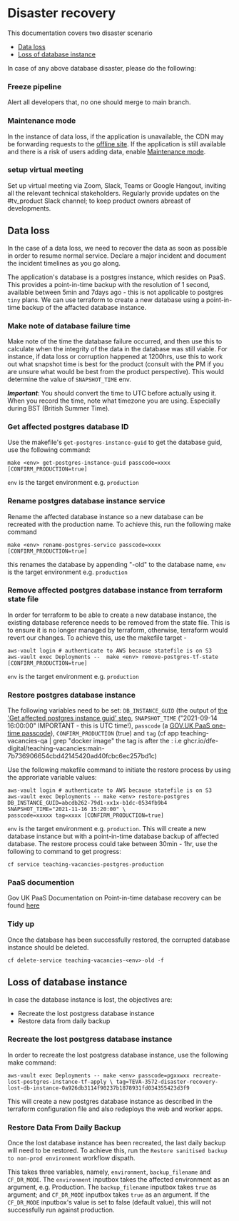 # Disaster recovery


This documentation covers two disaster scenario

- [Data loss](#data-loss)
- [Loss of database instance](#loss-of-database-instance)

In case of any above database disaster, please do the following:

### Freeze pipeline

Alert all developers that, no one should merge to main branch.

### Maintenance mode

In the instance of data loss, if the application is unavailable, the CDN may be forwarding requests to the [offline site](offline-site.md).
If the application is still available and there is a risk of users adding data, enable [Maintenance mode](maintenance-mode.md).

### setup virtual meeting

Set up virtual meeting via Zoom, Slack, Teams or Google Hangout, inviting all the relevant technical stakeholders. Regularly provide updates on
the #tv_product Slack channel; to keep product owners abreast of developments.


## Data loss

In the case of a data loss, we need to recover the data as soon as possible in order to resume normal service. Declare a major incident
and document the incident timelines as you go along.

The application's database is a postgres instance, which resides on PaaS. This provides a point-in-time backup with
the resolution of 1 second, available between 5min and 7days ago - this is not applicable to postgres `tiny` plans. We can use
terraform to create a new database using a point-in-time backup of the affacted database instance.

### Make note of database failure time

Make note of the time the database failure occurred, and then use this to calculate when the integrity of the data in the database was still viable. For instance,
if data loss or corruption happened at 1200hrs, use this to work out what snapshot time is best for the product (consult with the PM if you are unsure what would be best from the product perspective). This would determine the value of `SNAPSHOT_TIME` env.

___Important___: You should convert the time to UTC before actually using it. When you record the time, note what timezone you are using. Especially during BST (British Summer Time).

### Get affected postgres database ID

Use the makefile's `get-postgres-instance-guid` to get the database guid, use the following command:

```
make <env> get-postgres-instance-guid passcode=xxxx [CONFIRM_PRODUCTION=true]
```

`env` is the target environment e.g. `production`


### Rename postgres database instance service

Rename the affected database instance so a new database can be recreated with the production name. To achieve this, run the following make command

```
make <env> rename-postgres-service passcode=xxxx [CONFIRM_PRODUCTION=true]
```
this renames the database by appending "-old" to the database name, `env` is the target environment e.g. `production`

### Remove affected postgres database instance from terraform state file

In order for terraform to be able to create a new database instance, the existing database reference needs to be removed from the state file. This is to ensure it is no longer managed by terraform, otherwise, terraform would revert our changes. To achieve this, use the makefile target -

```
aws-vault login # authenticate to AWS because statefile is on S3
aws-vault exec Deployments --  make <env> remove-postgres-tf-state [CONFIRM_PRODUCTION=true]
```

`env` is the target environment e.g. `production`

### Restore postgres database instance

The following variables need to be set: `DB_INSTANCE_GUID` (the output of [the 'Get affected postgres instance guid' step](#get-affected-postgres-database-id), `SNAPSHOT_TIME` ("2021-09-14 16:00:00" IMPORTANT - this is UTC time!), `passcode` (a [GOV.UK PaaS one-time passcode](https://login.london.cloud.service.gov.uk/passcode)), `CONFIRM_PRODUCTION` (true) and `tag` (cf app teaching-vacancies-qa | grep "docker image" the tag is after the : i.e ghcr.io/dfe-digital/teaching-vacancies:main-7b736906654cbd42145420ad40fcbc6ec257bd1c)

 Use the following makefile command to initiate the restore process by using the approriate variable values:
 ```
 aws-vault login # authenticate to AWS because statefile is on S3
 aws-vault exec Deployments -- make <env> restore-postgres DB_INSTANCE_GUID=abcdb262-79d1-xx1x-b1dc-0534fb9b4 SNAPSHOT_TIME="2021-11-16 15:20:00" \
 passcode=xxxxx tag=xxxx [CONFIRM_PRODUCTION=true]
 ```
 `env` is the target environment e.g. `production`. This will create a new database instance but with a point-in-time database backup of affected database. The restore process could take between 30min - 1hr, use the following to command to get progress:

 ```
cf service teaching-vacancies-postgres-production
 ```

 ### PaaS documention

 Gov UK PaaS Documentation on Point-in-time database recovery can be found [here](https://docs.cloud.service.gov.uk/deploying_services/postgresql/#restoring-a-postgresql-service-from-a-point-in-time)

 ### Tidy up

 Once the database has been successfully restored, the corrupted database instance should be deleted.

 `cf delete-service teaching-vacancies-<env>-old -f`

## Loss of database instance

In case the database instance is lost, the objectives are:

- Recreate the lost postgress database instance
- Restore data from daily backup

### Recreate the lost postgress database instance

In order to recreate the lost postgress database instance, use the following make command:

```
aws-vault exec Deployments -- make <env> passcode=pgxxwxx recreate-lost-postgres-instance-tf-apply \ tag=TEVA-3572-disaster-recovery-lost-db-instance-0a926db3114f90237b1878931fd034355423d3f9
```
This will create a new postgres database instance as described in the terraform configuration file and also redeploys
the web and worker apps.

### Restore Data From Daily Backup

Once the lost database instance has been recreated, the last daily backup will need to be restored. To achieve this,
run the `Restore sanitised backup to non-prod environment` workflow dispath.

This takes three variables, namely, `environment`, `backup_filename` and `CF_DR_MODE`. The `environment` inputbox takes
the affected environment as an argument, e.g. Production. The `backup_filename` inputbox takes `true` as argument; and `CF_DR_MODE` inputbox takes `true` as
an argument. If the `CF_DR_MODE` inputbox's value is set to false (default value), this will not successfully run against production.
